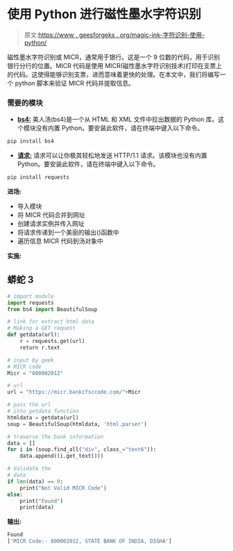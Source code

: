 # 使用 Python 进行磁性墨水字符识别

> 原文:[https://www . geesforgeks . org/magic-ink-字符识别-使用-python/](https://www.geeksforgeeks.org/magnetic-ink-character-recognition-using-python/)

磁性墨水字符识别或 MICR，通常用于银行。这是一个 9 位数的代码，用于识别银行分行的位置。MICR 代码是使用 MICR(磁性墨水字符识别技术)打印在支票上的代码。这使得能够识别支票，进而意味着更快的处理。在本文中，我们将编写一个 python 脚本来验证 MICR 代码并提取信息。

### **需要的模块**

*   [**bs4:**](https://www.geeksforgeeks.org/implementing-web-scraping-python-beautiful-soup/) 美人汤(bs4)是一个从 HTML 和 XML 文件中拉出数据的 Python 库。这个模块没有内置 Python。要安装此软件，请在终端中键入以下命令。

```py
pip install bs4

```

*   [**请求:**](https://www.geeksforgeeks.org/python-requests-tutorial/) 请求可以让你极其轻松地发送 HTTP/1.1 请求。该模块也没有内置 Python。要安装此软件，请在终端中键入以下命令。

```py
pip install requests

```

**进场:**

*   导入模块
*   将 MICR 代码合并到网址
*   创建请求实例并传入网址
*   将请求传递到一个美丽的输出()函数中
*   遍历信息 MICR 代码到汤对象中

**实施:**

## 蟒蛇 3

```py
# import module
import requests
from bs4 import BeautifulSoup

# link for extract html data
# Making a GET request
def getdata(url):
    r = requests.get(url)
    return r.text

# input by geek
# MICR code
Micr = "800002012"

# url
url = "https://micr.bankifsccode.com/"+Micr

# pass the url
# into getdata function
htmldata = getdata(url)
soup = BeautifulSoup(htmldata, 'html.parser')

# traverse the bank information
data = []
for i in (soup.find_all("div", class_="text6")):
    data.append((i.get_text()))

# Validate the
# data
if len(data) == 0:
    print("Not Valid MICR Code")
else:
    print("Found")
    print(data)
```

**输出:**

```py
Found
['MICR Code:- 800002012, STATE BANK OF INDIA, DIGHA']

```